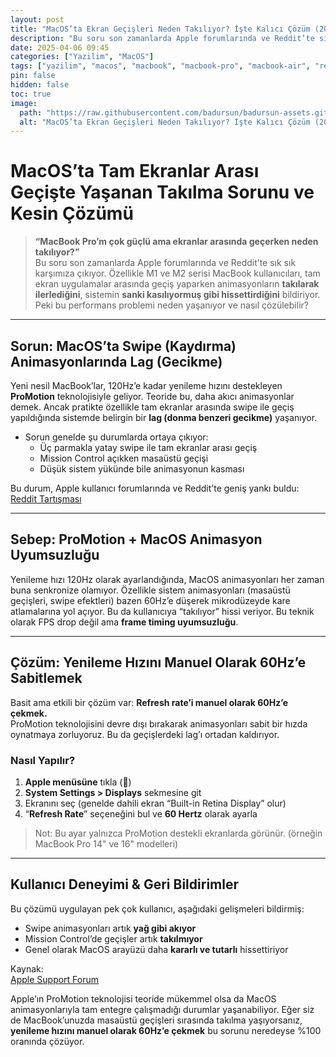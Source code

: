 ```yaml
---
layout: post
title: "MacOS’ta Ekran Geçişleri Neden Takılıyor? İşte Kalıcı Çözüm (2025)"
description: "Bu soru son zamanlarda Apple forumlarında ve Reddit’te sık sık karşımıza çıkıyor. Özellikle M1 ve M2 serisi MacBook kullanıcıları, tam ekran uygulamalar arasında geçiş yaparken animasyonların takılarak ilerlediğini, sistemin sanki kasılıyormuş gibi hissettirdiğini bildiriyor."
date: 2025-04-06 09:45
categories: ["Yazilim", "MacOS"]
tags: ["yazilim", "macos", "macbook", "macbook-pro", "macbook-air", "reddit", "apple-forum", "promotion", "screen lag", "macbook-pro-screen-lag"]
pin: false
hidden: false
toc: true
image:
  path: "https://raw.githubusercontent.com/badursun/badursun-assets.github.io/refs/heads/main/img/macosta-ekran-gecisleri-neden-takiliyor-iste-kalici-cozum-2025.webp"
  alt: "MacOS’ta Ekran Geçişleri Neden Takılıyor? İşte Kalıcı Çözüm (2025)"
---
```


# **MacOS’ta Tam Ekranlar Arası Geçişte Yaşanan Takılma Sorunu ve Kesin Çözümü**

> **“MacBook Pro’m çok güçlü ama ekranlar arasında geçerken neden takılıyor?”**  
Bu soru son zamanlarda Apple forumlarında ve Reddit’te sık sık karşımıza çıkıyor. Özellikle M1 ve M2 serisi MacBook kullanıcıları, tam ekran uygulamalar arasında geçiş yaparken animasyonların **takılarak ilerlediğini**, sistemin **sanki kasılıyormuş gibi hissettirdiğini** bildiriyor.  
Peki bu performans problemi neden yaşanıyor ve nasıl çözülebilir?

---

## Sorun: MacOS’ta Swipe (Kaydırma) Animasyonlarında Lag (Gecikme)

Yeni nesil MacBook’lar, 120Hz’e kadar yenileme hızını destekleyen **ProMotion** teknolojisiyle geliyor. Teoride bu, daha akıcı animasyonlar demek. Ancak pratikte özellikle tam ekranlar arasında swipe ile geçiş yapıldığında sistemde belirgin bir **lag (donma benzeri gecikme)** yaşanıyor.

- Sorun genelde şu durumlarda ortaya çıkıyor:
  - Üç parmakla yatay swipe ile tam ekranlar arası geçiş
  - Mission Control açıkken masaüstü geçişi
  - Düşük sistem yükünde bile animasyonun kasması

Bu durum, Apple kullanıcı forumlarında ve Reddit’te geniş yankı buldu:
[Reddit Tartışması](https://www.reddit.com/r/MacOS/comments/vozcuj/slow_swipe_between_fullscreen_apps_animation_on/)

---

## Sebep: ProMotion + MacOS Animasyon Uyumsuzluğu

Yenileme hızı 120Hz olarak ayarlandığında, MacOS animasyonları her zaman buna senkronize olamıyor. Özellikle sistem animasyonları (masaüstü geçişleri, swipe efektleri) bazen 60Hz’e düşerek mikrodüzeyde kare atlamalarına yol açıyor. Bu da kullanıcıya “takılıyor” hissi veriyor. Bu teknik olarak FPS drop değil ama **frame timing uyumsuzluğu**.

---

## Çözüm: Yenileme Hızını Manuel Olarak 60Hz’e Sabitlemek

Basit ama etkili bir çözüm var: **Refresh rate’i manuel olarak 60Hz’e çekmek.**  
ProMotion teknolojisini devre dışı bırakarak animasyonları sabit bir hızda oynatmaya zorluyoruz. Bu da geçişlerdeki lag’ı ortadan kaldırıyor.

### Nasıl Yapılır?

1. **Apple menüsüne** tıkla ()
2. **System Settings > Displays** sekmesine git
3. Ekranını seç (genelde dahili ekran “Built-in Retina Display” olur)
4. “**Refresh Rate**” seçeneğini bul ve **60 Hertz** olarak ayarla

> Not: Bu ayar yalnızca ProMotion destekli ekranlarda görünür. (örneğin MacBook Pro 14" ve 16" modelleri)

---

## Kullanıcı Deneyimi & Geri Bildirimler

Bu çözümü uygulayan pek çok kullanıcı, aşağıdaki gelişmeleri bildirmiş:

- Swipe animasyonları artık **yağ gibi akıyor**
- Mission Control’de geçişler artık **takılmıyor**
- Genel olarak MacOS arayüzü daha **kararlı ve tutarlı** hissettiriyor

Kaynak:  
[Apple Support Forum](https://discussions.apple.com/thread/253453800?answerId=256467830022#256467830022)


Apple’ın ProMotion teknolojisi teoride mükemmel olsa da MacOS animasyonlarıyla tam entegre çalışmadığı durumlar yaşanabiliyor. Eğer siz de MacBook’unuzda masaüstü geçişleri sırasında takılma yaşıyorsanız, **yenileme hızını manuel olarak 60Hz’e çekmek** bu sorunu neredeyse %100 oranında çözüyor.